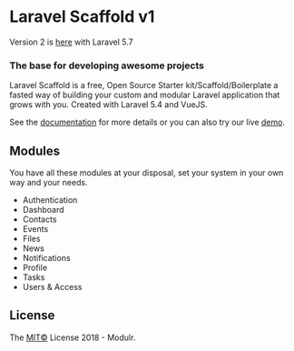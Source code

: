 # Laravel Scaffold v1 

Version 2 is [here](https://laravel-scaffold.modulr.io/) with Laravel 5.7

### The base for developing awesome projects

Laravel Scaffold is a free, Open Source Starter kit/Scaffold/Boilerplate a fasted way of building your custom and modular Laravel application that grows with you.
Created with Laravel 5.4 and VueJS.

See the [documentation](https://laravel-scaffold-docs-v1.modulr.io) for more details or you can also try our live [demo](https://laravel-scaffold-v1.modulr.io).


## Modules

You have all these modules at your disposal, set your system in your own way and your needs.

- Authentication
- Dashboard
- Contacts
- Events
- Files
- News
- Notifications
- Profile
- Tasks
- Users & Access

## License

The [MIT©](https://github.com/modulr/laravel-scaffold-v1/blob/master/LICENSE) License 2018 - Modulr.
